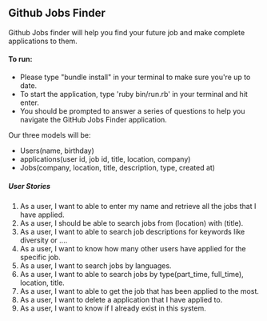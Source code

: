 ## Github Jobs Finder

Github Jobs finder will help you find your future job and make complete applications to them.

#### To run:

  * Please type "bundle install" in your terminal to make sure you're up to date.
  * To start the application, type 'ruby bin/run.rb' in your terminal and hit enter.
  * You should be prompted to answer a series of questions to help you navigate the GitHub Jobs Finder application.

Our three models will be:

   * Users(name, birthday)
   * applications(user id, job id, title, location, company)
   * Jobs(company, location, title, description, type, created at)

##### User Stories

1. As a user, I want to able to enter my name and retrieve all the jobs that I have applied.
2. As a user, I should be able to search jobs from (location) with (title).
3. As a user, I want to able to search job descriptions for keywords like diversity or ....
4. As a user, I want to know how many other users have applied for the specific job.
5. As a user, I want to search jobs by languages.
6. As a user, I want to able to search jobs by type(part_time, full_time), location, title.
7. As a user, I want to able to get the job that has been applied to the most.
8. As a user, I want to delete a application that I have applied to.
9. As a user, I want to know if I already exist in this system.
